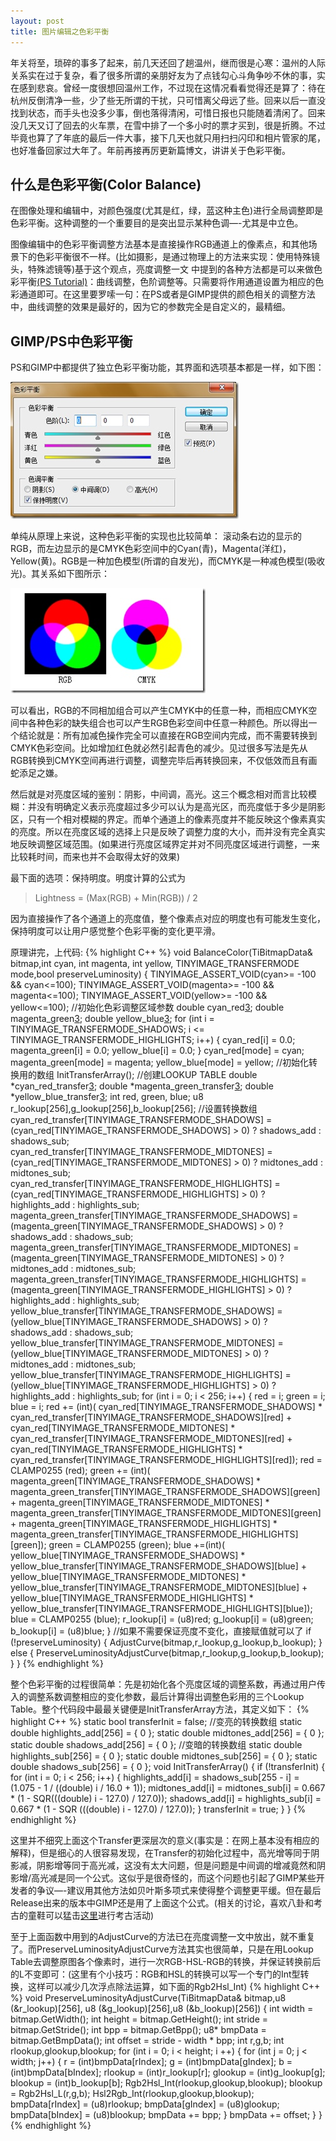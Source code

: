 ```yaml
---
layout: post
title: 图片编辑之色彩平衡
---
```

年关将至，琐碎的事多了起来，前几天还回了趟温州，继而很是心寒：温州的人际关系实在过于复杂，看了很多所谓的亲朋好友为了点钱勾心斗角争吵不休的事，实在感到悲哀。曾经一度很想回温州工作，不过现在这情况看看觉得还是算了：待在杭州反倒清净一些，少了些无所谓的干扰，只可惜离父母远了些。回来以后一直没找到状态，而手头也没多少事，倒也落得清闲，可惜日报也只能随着清闲了。回来没几天又订了回去的火车票，在雪中排了一个多小时的票才买到，很是折腾。不过毕竟也算了了年底的最后一件大事，接下几天也就只用扫扫闪印和相片管家的尾，也好准备回家过大年了。年前再接再厉更新篇博文，讲讲关于色彩平衡。

## 什么是色彩平衡(Color Balance)

在图像处理和编辑中，对颜色强度(尤其是红，绿，蓝这种主色)进行全局调整即是色彩平衡。这种调整的一个重要目的是突出显示某种色调—-尤其是中立色。

图像编辑中的色彩平衡调整方法基本是直接操作RGB通道上的像素点，和其他场景下的色彩平衡很不一样。(比如摄影，是通过物理上的方法来实现：使用特殊镜头，特殊滤镜等)基于这个观点，亮度调整一文 中提到的各种方法都是可以来做色彩平衡[(PS Tutorial)][1]：曲线调整，色阶调整等。只需要将作用通道设置为相应的色彩通道即可。在这里要罗嗦一句：在PS或者是GIMP提供的颜色相关的调整方法中，曲线调整的效果是最好的，因为它的参数完全是自定义的，最精细。

## GIMP/PS中色彩平衡  
  
PS和GIMP中都提供了独立色彩平衡功能，其界面和选项基本都是一样，如下图：
    
![此处输入图片的描述][2]

单纯从原理上来说，这种色彩平衡的实现也比较简单：
滚动条右边的显示的RGB，而左边显示的是CMYK色彩空间中的Cyan(青)，Magenta(洋红)，Yellow(黄)。RGB是一种加色模型(所谓的自发光)，而CMYK是一种减色模型(吸收光)。其关系如下图所示：

![此处输入图片的描述][3]

可以看出，RGB的不同相加组合可以产生CMYK中的任意一种，而相应CMYK空间中各种色彩的缺失组合也可以产生RGB色彩空间中任意一种颜色。所以得出一个结论就是：所有加减色操作完全可以直接在RGB空间内完成，而不需要转换到CMYK色彩空间。比如增加红色就必然引起青色的减少。见过很多写法是先从RGB转换到CMYK空间再进行调整，调整完毕后再转换回来，不仅低效而且有画蛇添足之嫌。

然后就是对亮度区域的鉴别：阴影，中间调，高光。这三个概念相对而言比较模糊：并没有明确定义表示亮度超过多少可以认为是高光区，而亮度低于多少是阴影区，只有一个相对模糊的界定。而单个通道上的像素亮度并不能反映这个像素真实的亮度。所以在亮度区域的选择上只是反映了调整力度的大小，而并没有完全真实地反映调整区域范围。(如果进行亮度区域界定并对不同亮度区域进行调整，一来比较耗时间，而来也并不会取得太好的效果)

最下面的选项：保持明度。明度计算的公式为

> Lightness = (Max(RGB) + Min(RGB)) / 2

因为直接操作了各个通道上的亮度值，整个像素点对应的明度也有可能发生变化，保持明度可以让用户感觉整个色彩平衡的变化更平滑。

原理讲完，上代码:
{% highlight C++ %}
void BalanceColor(TiBitmapData& bitmap,int cyan, int magenta, int yellow,
TINYIMAGE_TRANSFERMODE mode,bool preserveLuminosity)
{
	TINYIMAGE_ASSERT_VOID(cyan>= -100 && cyan<=100);
	TINYIMAGE_ASSERT_VOID(magenta>= -100 && magenta<=100);
	TINYIMAGE_ASSERT_VOID(yellow>= -100 && yellow<=100);
	//初始化色彩调整区域参数
	double  cyan_red[3];
	double  magenta_green[3];
	double  yellow_blue[3];
	for (int i = TINYIMAGE_TRANSFERMODE_SHADOWS; i <= TINYIMAGE_TRANSFERMODE_HIGHLIGHTS; i++)
	{
		cyan_red[i] = 0.0;
		magenta_green[i] = 0.0;
		yellow_blue[i] = 0.0;
	}
	cyan_red[mode] = cyan;
	magenta_green[mode] = magenta;
	yellow_blue[mode] = yellow;
	//初始化转换用的数组
	InitTransferArray();
	//创建LOOKUP TABLE
	double  *cyan_red_transfer[3];
	double  *magenta_green_transfer[3];
	double  *yellow_blue_transfer[3];
	int   red, green, blue;
	u8 r_lookup[256],g_lookup[256],b_lookup[256];
	//设置转换数组
	cyan_red_transfer[TINYIMAGE_TRANSFERMODE_SHADOWS] = (cyan_red[TINYIMAGE_TRANSFERMODE_SHADOWS] > 0) ? shadows_add : shadows_sub;
	cyan_red_transfer[TINYIMAGE_TRANSFERMODE_MIDTONES] = (cyan_red[TINYIMAGE_TRANSFERMODE_MIDTONES] > 0) ? midtones_add : midtones_sub;
	cyan_red_transfer[TINYIMAGE_TRANSFERMODE_HIGHLIGHTS] = (cyan_red[TINYIMAGE_TRANSFERMODE_HIGHLIGHTS] > 0) ? highlights_add : highlights_sub;
	magenta_green_transfer[TINYIMAGE_TRANSFERMODE_SHADOWS] = (magenta_green[TINYIMAGE_TRANSFERMODE_SHADOWS] > 0) ? shadows_add : shadows_sub;
	magenta_green_transfer[TINYIMAGE_TRANSFERMODE_MIDTONES] =   (magenta_green[TINYIMAGE_TRANSFERMODE_MIDTONES] > 0) ? midtones_add : midtones_sub;
	magenta_green_transfer[TINYIMAGE_TRANSFERMODE_HIGHLIGHTS] = (magenta_green[TINYIMAGE_TRANSFERMODE_HIGHLIGHTS] > 0) ? highlights_add : highlights_sub;
	yellow_blue_transfer[TINYIMAGE_TRANSFERMODE_SHADOWS] = (yellow_blue[TINYIMAGE_TRANSFERMODE_SHADOWS] > 0) ? shadows_add : shadows_sub;
	yellow_blue_transfer[TINYIMAGE_TRANSFERMODE_MIDTONES] = (yellow_blue[TINYIMAGE_TRANSFERMODE_MIDTONES] > 0) ? midtones_add : midtones_sub;
	yellow_blue_transfer[TINYIMAGE_TRANSFERMODE_HIGHLIGHTS] =   (yellow_blue[TINYIMAGE_TRANSFERMODE_HIGHLIGHTS] > 0) ? highlights_add : highlights_sub;
	for (int i = 0; i < 256; i++)
	{
		red = i;
		green = i;
		blue = i;
		red += (int)( cyan_red[TINYIMAGE_TRANSFERMODE_SHADOWS] * cyan_red_transfer[TINYIMAGE_TRANSFERMODE_SHADOWS][red]
		+ cyan_red[TINYIMAGE_TRANSFERMODE_MIDTONES] * cyan_red_transfer[TINYIMAGE_TRANSFERMODE_MIDTONES][red]
		+ cyan_red[TINYIMAGE_TRANSFERMODE_HIGHLIGHTS] * cyan_red_transfer[TINYIMAGE_TRANSFERMODE_HIGHLIGHTS][red]);
		red = CLAMP0255 (red);
		green += (int)( magenta_green[TINYIMAGE_TRANSFERMODE_SHADOWS] * magenta_green_transfer[TINYIMAGE_TRANSFERMODE_SHADOWS][green]
		+ magenta_green[TINYIMAGE_TRANSFERMODE_MIDTONES] * magenta_green_transfer[TINYIMAGE_TRANSFERMODE_MIDTONES][green]
		+ magenta_green[TINYIMAGE_TRANSFERMODE_HIGHLIGHTS] * magenta_green_transfer[TINYIMAGE_TRANSFERMODE_HIGHLIGHTS][green]);
		green = CLAMP0255 (green);
		blue +=(int)( yellow_blue[TINYIMAGE_TRANSFERMODE_SHADOWS] * yellow_blue_transfer[TINYIMAGE_TRANSFERMODE_SHADOWS][blue]
		+ yellow_blue[TINYIMAGE_TRANSFERMODE_MIDTONES] * yellow_blue_transfer[TINYIMAGE_TRANSFERMODE_MIDTONES][blue]
		+ yellow_blue[TINYIMAGE_TRANSFERMODE_HIGHLIGHTS] * yellow_blue_transfer[TINYIMAGE_TRANSFERMODE_HIGHLIGHTS][blue]);
		blue = CLAMP0255 (blue);
		r_lookup[i] = (u8)red;
		g_lookup[i] = (u8)green;
		b_lookup[i] = (u8)blue;
	}
	//如果不需要保证亮度不变化，直接赋值就可以了
	if (!preserveLuminosity)
	{
		AdjustCurve(bitmap,r_lookup,g_lookup,b_lookup);
	}
	else
	{
		PreserveLuminosityAdjustCurve(bitmap,r_lookup,g_lookup,b_lookup);
	}
}
{% endhighlight %}

整个色彩平衡的过程很简单：先是初始化各个亮度区域的调整系数，再通过用户传入的调整系数调整相应的变化参数，最后计算得出调整色彩用的三个Lookup Table。整个代码段中最最关键便是InitTransferArray方法，其定义如下：
{% highlight C++ %}
static bool transferInit = false;
//变亮的转换数组
static double  highlights_add[256] = { 0 };
static double  midtones_add[256]   = { 0 };
static double  shadows_add[256]    = { 0 };
//变暗的转换数组
static double  highlights_sub[256] = { 0 };
static double  midtones_sub[256]   = { 0 };
static double  shadows_sub[256]    = { 0 };
void InitTransferArray()
{
	if (!transferInit)
	{
		for (int i = 0; i < 256; i++)
		{
			highlights_add[i] = shadows_sub[255 - i] = (1.075 - 1 / ((double) i / 16.0 + 1));
			midtones_add[i] = midtones_sub[i] = 0.667 * (1 - SQR(((double) i - 127.0) / 127.0));
			shadows_add[i] = highlights_sub[i] = 0.667 * (1 - SQR (((double) i - 127.0) / 127.0));
		}
		transferInit = true;
	}
}
{% endhighlight %}

这里并不细究上面这个Transfer更深层次的意义(事实是：在网上基本没有相应的解释)，但是细心的人很容易发现，在Transfer的初始化过程中，高光增等同于阴影减，阴影增等同于高光减，这没有太大问题，但是问题是中间调的增减竟然和阴影增/高光减是同一个公式。这似乎是很奇怪的，而这个问题也引起了GIMP某些开发者的争议—-建议用其他方法如贝叶斯多项式来使得整个调整更平缓。但在最后Release出来的版本中GIMP还是用了上面这个公式。(相关的讨论，喜欢八卦和考古的童鞋可以猛击[这里][4]进行考古活动)

至于上面函数中用到的AdjustCurve的方法已在亮度调整一文中放出，就不重复了。而PreserveLuminosityAdjustCurve方法其实也很简单，只是在用Lookup Table去调整原图各个像素时，进行一次RGB-HSL-RGB的转换，并保证转换前后的L不变即可：(这里有个小技巧：RGB和HSL的转换可以写一个专门的Int型转换，这样可以减少几次浮点除法运算，如下面的Rgb2Hsl_Int)
{% highlight C++ %}
void PreserveLuminosityAdjustCurve(TiBitmapData& bitmap,u8 (&r_lookup)[256],
u8 (&g_lookup)[256],u8 (&b_lookup)[256])
{
	int width    = bitmap.GetWidth();
	int height    = bitmap.GetHeight();
	int stride    = bitmap.GetStride();
	int bpp        = bitmap.GetBpp();
	u8* bmpData    = bitmap.GetBmpData();
	int offset    = stride - width * bpp;
	int r,g,b;
	int rlookup,glookup,blookup;
	for (int i = 0; i < height; i ++)
	{
		for (int j = 0; j < width; j++)
		{
			r = (int)bmpData[rIndex];
			g = (int)bmpData[gIndex];
			b = (int)bmpData[bIndex];
			rlookup = (int)r_lookup[r];
			glookup = (int)g_lookup[g];
			blookup = (int)b_lookup[b];
			Rgb2Hsl_Int(rlookup,glookup,blookup);
			blookup = Rgb2Hsl_L(r,g,b);
			Hsl2Rgb_Int(rlookup,glookup,blookup);
			bmpData[rIndex] = (u8)rlookup;
			bmpData[gIndex] = (u8)glookup;
			bmpData[bIndex] = (u8)blookup;
			bmpData += bpp;
		}
		bmpData += offset;
	}
}
{% endhighlight %}


  [1]: http://www.bairarteditions.com/pages/tutorials/photoshop/colorbalance.html
  [2]: /images/ip7.jpg
  [3]: /images/ip8.jpg
  [4]: http://lists.xcf.berkeley.edu/lists/gimp-developer/2000-March/012050.html
